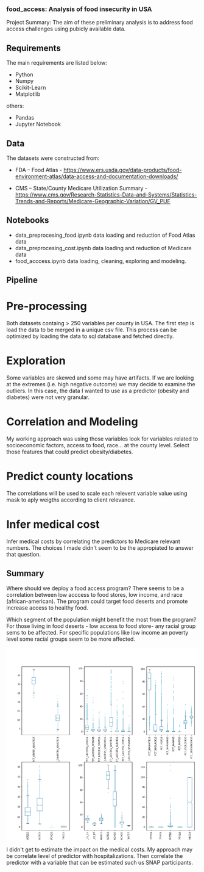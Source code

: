 ### food_access: Analysis of food insecurity in USA

Project Summary: The aim of these preliminary analysis is to address food access challenges using pubicly available data. 

## Requirements
The main requirements are listed below:

- Python 
- Numpy
- Scikit-Learn
- Matplotlib

others:
- Pandas
- Jupyter Notebook

## Data

The datasets were constructed from:

- FDA – Food Atlas - https://www.ers.usda.gov/data-products/food-environment-atlas/data-access-and-documentation-downloads/

- CMS – State/County Medicare Utilization Summary - https://www.cms.gov/Research-Statistics-Data-and-Systems/Statistics-Trends-and-Reports/Medicare-Geographic-Variation/GV_PUF 

 
## Notebooks

- data_preprocesing_food.ipynb data loading and reduction of Food Atlas data
- data_preprocesing_cost.ipynb data loading and reduction of Medicare data
- food_acccess.ipynb data loading, cleaning, exploring and modeling.

## Pipeline
# Pre-processing 
Both datasets containg > 250 variables per county in USA. The first step is load the data to be merged in a unique csv file. This process can be optimized by loading the data to sql database and fetched directly. 
# Exploration
Some variables are skewed and some may have artifacts. If we are looking at the extremes (i.e. high negative outcome) we may decide to examine the outliers. 
In this case, the data I wanted to use as a predictor (obesity and diabetes) were not very granular. 
# Correlation and Modeling
My working approach was using those variables look for variables related to socioeconomic factors, access to food, race... at the county level. 
Select those features that could predict obesity/diabetes. 
# Predict county locations 
The correlations will be used to scale each relevent variable value using mask to aply weigths according to client relevance.
# Infer medical cost
Infer medical costs by correlating the predictors to Medicare relevant numbers. The choices I made didn't seem to be the appropiated to answer that question. 

## Summary 
Where should we deploy a food access program?
There seems to be a correlation between low acccess to food stores, low income, and race (african-american). The program could target food deserts and promote increase access to healthy food.

Which segment of the population might benefit the most from the program?
For those living in food deserts - low access to food store- any racial group sems to be affected.
For specific populations like low income an poverty level some racial groups seem to be more affected. 

![](assets/distribPerc.png)

I didn't get to estimate the impact on the medical costs. My approach may be correlate level of predictor with hospitalizations. Then correlate the predictor with a variable that can be estimated such us SNAP participants. 

